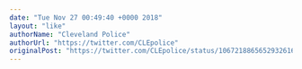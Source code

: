 ```yaml
---
date: "Tue Nov 27 00:49:40 +0000 2018"
layout: "like"
authorName: "Cleveland Police"
authorUrl: "https://twitter.com/CLEpolice"
originalPost: "https://twitter.com/CLEpolice/status/1067218865652932616"
---
```

